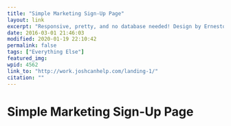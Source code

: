 ```yaml
---
title: "Simple Marketing Sign-Up Page"
layout: link
excerpt: "Responsive, pretty, and no database needed! Design by Ernesto D. Morales"
date: 2016-03-01 21:46:03
modified: 2020-01-19 22:10:42
permalink: false
tags: ["Everything Else"]
featured_img: 
wpid: 4562
link_to: "http://work.joshcanhelp.com/landing-1/"
citation: ""
---
```


# Simple Marketing Sign-Up Page

